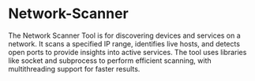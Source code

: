 # Network-Scanner
The Network Scanner Tool is  for discovering devices and services on a network. It scans a specified IP range, identifies live hosts, and detects open ports to provide insights into active services. The tool uses libraries like socket and subprocess to perform efficient scanning, with multithreading support for faster results.
